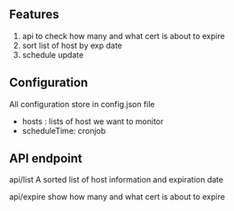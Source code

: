 
Features
-------------
1. api to check how many and what cert is about to expire
2. sort list of host by exp date
3. schedule update

Configuration
-------------
All configuration store in config.json file
- hosts : lists of host we want to monitor
- scheduleTime: cronjob

API endpoint
-------------
api/list
A sorted list of host information and expiration date

api/expire
show how many and what cert is about to expire


